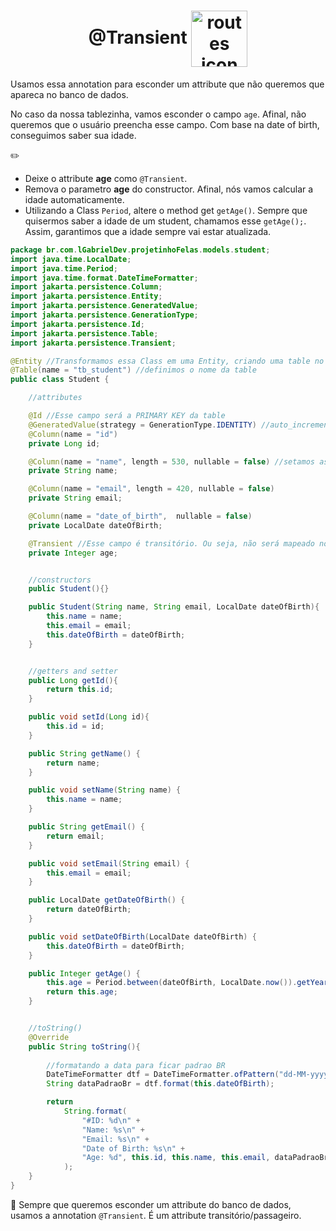 <h1 align="center">
    @Transient
    <img src="https://cdn4.iconfinder.com/data/icons/jetflat-2-multimedia-vol-2/60/004_095_eye_watch_view_views_disable-256.png" alt="routes icon" width="90px" align="center">
</h1>


Usamos essa annotation para esconder um attribute que não queremos que apareca no banco de dados.

No caso da nossa tablezinha, vamos esconder o campo `age`. Afinal, não queremos que o usuário preencha esse campo. Com base na date of birth, conseguimos saber sua idade.

✏️
- Deixe o attribute **age** como `@Transient`.
- Remova o parametro **age** do constructor. Afinal, nós vamos calcular a idade automaticamente.
- Utilizando a Class `Period`, altere o method get `getAge()`. Sempre que quisermos saber a idade de um student, chamamos esse `getAge();`. Assim, garantimos que a idade sempre vai estar atualizada.

```java
package br.com.lGabrielDev.projetinhoFelas.models.student;
import java.time.LocalDate;
import java.time.Period;
import java.time.format.DateTimeFormatter;
import jakarta.persistence.Column;
import jakarta.persistence.Entity;
import jakarta.persistence.GeneratedValue;
import jakarta.persistence.GenerationType;
import jakarta.persistence.Id;
import jakarta.persistence.Table;
import jakarta.persistence.Transient;

@Entity //Transformamos essa Class em uma Entity, criando uma table no banco de dados
@Table(name = "tb_student") //definimos o nome da table
public class Student {

    //attributes

    @Id //Esse campo será a PRIMARY KEY da table
    @GeneratedValue(strategy = GenerationType.IDENTITY) //auto_increment
    @Column(name = "id")
    private Long id;

    @Column(name = "name", length = 530, nullable = false) //setamos as informacoes do campo --> "Nome do campo" e "VARCHAR"
    private String name;

    @Column(name = "email", length = 420, nullable = false)
    private String email;

    @Column(name = "date_of_birth",  nullable = false)
    private LocalDate dateOfBirth;

    @Transient //Esse campo é transitório. Ou seja, não será mapeado no banco de dados. Se quisermos exibir a "idade" do student, chamamos por aqui. Lá no banco, esse campo nao vai existir.
    private Integer age;


    //constructors
    public Student(){}

    public Student(String name, String email, LocalDate dateOfBirth){
        this.name = name;
        this.email = email;
        this.dateOfBirth = dateOfBirth;
    }


    //getters and setter
    public Long getId(){
        return this.id;
    }

    public void setId(Long id){
        this.id = id;
    }

    public String getName() {
        return name;
    }

    public void setName(String name) {
        this.name = name;
    }

    public String getEmail() {
        return email;
    }

    public void setEmail(String email) {
        this.email = email;
    }

    public LocalDate getDateOfBirth() {
        return dateOfBirth;
    }

    public void setDateOfBirth(LocalDate dateOfBirth) {
        this.dateOfBirth = dateOfBirth;
    }

    public Integer getAge() {
        this.age = Period.between(dateOfBirth, LocalDate.now()).getYears();
        return this.age;
    }


    //toString()
    @Override
    public String toString(){
        
        //formatando a data para ficar padrao BR
        DateTimeFormatter dtf = DateTimeFormatter.ofPattern("dd-MM-yyyy");
        String dataPadraoBr = dtf.format(this.dateOfBirth);

        return
            String.format(
                "#ID: %d\n" +
                "Name: %s\n" +
                "Email: %s\n" +
                "Date of Birth: %s\n" +
                "Age: %d", this.id, this.name, this.email, dataPadraoBr, this.age
            );
    }    
}
```

📖 Sempre que queremos esconder um attribute do banco de dados, usamos a annotation `@Transient`. É um attribute transitório/passageiro.